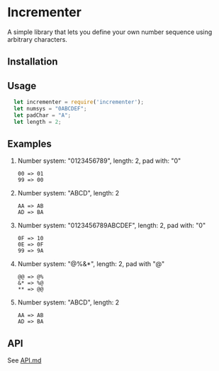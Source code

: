 # Incrementer

A simple library that lets you define your own number sequence using arbitrary characters.

## Installation

## Usage

```js
  let incrementer = require('incrementer');
  let numsys = "0ABCDEF"; 
  let padChar = "A";
  let length = 2;


```

## Examples

1. Number system: "0123456789", length: 2, pad with: "0"
    ```
    00 => 01
    99 => 00
    ```

2. Number system: "ABCD", length: 2
    ```
    AA => AB
    AD => BA
    ```

3. Number system: "0123456789ABCDEF", length: 2, pad with: "0"
    ```
    0F => 10
    0E => 0F
    99 => 9A
    ```

4. Number system: "@%&*", length: 2, pad with "@"
    ```
    @@ => @%
    &* => %@
    ** => @@
    ```

5. Number system: "ABCD", length: 2
    ```
    AA => AB
    AD => BA
    ```


## API

See [API.md]()